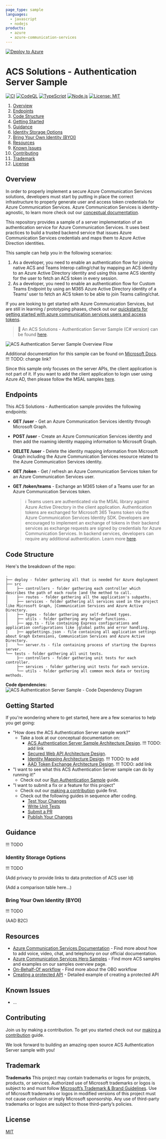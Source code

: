 ```yaml
---
page_type: sample
languages:
  - javascript
  - nodejs
products:
  - azure
  - azure-communication-services
---
```


[![Deploy to Azure](https://aka.ms/deploytoazurebutton)]()

# ACS Solutions - Authentication Server Sample

[![CI](https://github.com/Azure-Samples/communication-services-authentication-hero-nodejs/actions/workflows/ci.yml/badge.svg)](https://github.com/Azure-Samples/communication-services-authentication-hero-nodejs/actions/workflows/ci.yml)
[![CodeQL](https://github.com/Azure-Samples/communication-services-authentication-hero-nodejs/actions/workflows/codeql-analysis.yml/badge.svg)](https://github.com/Azure-Samples/communication-services-authentication-hero-nodejs/actions/workflows/codeql-analysis.yml)
[![TypeScript](https://img.shields.io/badge/%3C%2F%3E-TypeScript-%230074c1.svg)](https://www.typescriptlang.org/)
[![Node.js](https://img.shields.io/badge/%3C%2F%3E-Node.js-%230074c1.svg)](https://nodejs.org/en/)
[![License: MIT](https://img.shields.io/badge/License-MIT-yellow.svg)](https://opensource.org/licenses/MIT)

1. [Overview](#overview)
2. [Endpoints](#endpoints)
3. [Code Structure](#code-structure)
4. [Getting Started](#getting-started)
5. [Guidance](#guidance)
  1. [Identity Storage Options](#identity-storage-options)
  2. [Bring Your Own Identity (BYOI)](#bring-your-own-identity-byoi)
6. [Resources](#resources)
7. [Known Issues](#known-issues)
8. [Contributing](#contributing)
9. [Trademark](#trademark)
10. [License](#license)

## Overview

In order to properly implement a secure Azure Communication Services solutions, developers must start by putting in place the correct infrastructure to properly generate user and access token credentials for Azure Communication Services. Azure Communication Services is identity-agnostic, to learn more check out our [conceptual documentation](https://docs.microsoft.com/azure/communication-services/concepts/identity-model).

This repository provides a sample of a server implementation of an authentication service for Azure Communication Services. It uses best practices to build a trusted backend service that issues Azure Communication Services credentials and maps them to Azure Active Direction identities. 

This sample can help you in the following scenarios:
1. As a developer, you need to enable an authentication flow for joining native ACS and Teams Interop calling/chat by mapping an ACS identity to an Azure Active Directory identity and using this same ACS identity for the user to fetch an ACS token in every session.
2. As a developer, you need to enable an authentication flow for Custom Teams Endpoint by using an M365 Azure Active Directory identity of a Teams' user to fetch an ACS token to be able to join Teams calling/chat.

If you are looking to get started with Azure Communication Services, but are still in learning / prototyping phases, check out our [quickstarts for getting started with azure communication services users and access tokens](https://docs.microsoft.com/en-us/azure/communication-services/quickstarts/access-tokens?pivots=programming-language-javascript).

> :loudspeaker: An ACS Solutions - Authentication Server Sample (C# version) can be found [here](https://github.com/Azure-Samples/communication-services-authentication-hero-csharp).

![ACS Authentication Server Sample Overview Flow](docs/images/ACS-Authentication-Server-Sample_Overview-Flow.png)

Additional documentation for this sample can be found on [Microsoft Docs](https://docs.microsoft.com/azure/communication-services/samples/calling-hero-sample). !!! TODO: change link?

Since this sample only focuses on the server APIs, the client application is not part of it. If you want to add the client application to login user using Azure AD, then please follow the MSAL samples [here](https://github.com/AzureAD/microsoft-authentication-library-for-js).

## Endpoints

This ACS Solutions - Authentication sample provides the following endpoints:

- **GET /user** - Get an Azure Communication Services identity through Microsoft Graph.

- **POST /user** - Create an Azure Communication Services identity and then add the roaming identity mapping information to Microsoft Graph.

- **DELETE /user** - Delete the identity mapping information from Microsoft Graph including the Azure Communication Services resource related to the Azure Communication Services identity.

- **GET /token** - Get / refresh an Azure Communication Services token for an Azure Communication Services user.

- **GET /token/teams** - Exchange an M365 token of a Teams user for an Azure Communication Services token.

  > :information_source: Teams users are authenticated via the MSAL library against Azure Active Directory in the client application. Authentication tokens are exchanged for Microsoft 365 Teams token via the Azure Communication Services Identity SDK. Developers are encouraged to implement an exchange of tokens in their backend services as exchange requests are signed by credentials for Azure Communication Services. In backend services, developers can require any additional authentication. Learn more [here](https://docs.microsoft.com/en-ca/azure/communication-services/concepts/teams-interop#microsoft-365-teams-identity).

## Code Structure

Here's the breakdown of the repo:
```
.
├── deploy - folder gathering all that is needed for Azure deployment
├── src
│    ├── controllers - folder gathering each controller which describes the path of each route │and the method to call.
│    ├── routes - folder gathering all the application's subpaths.
│    ├── services - folder gathering all services used in the project like Microsoft Graph, │Communication Services and Azure Active Directory.
│    ├── types - folder gathering any self-defined types.
│    ├── utils - folder gathering any helper functions.
│    ├── app.ts - file containing Express configurations and application configurations like │global paths and error handling.
│    ├── appSettings.json - file containing all application settings about Graph Extensions, Communication Services and Azure Active Directory.
│    └── server.ts - file containing process of starting the Express server.
└── tests - folder gathering all unit tests.
     ├── controllers - folder gathering unit tests for each controller.
     ├── services - folder gathering unit tests for each service.
     └── utils - folder gathering all common mock data or testing methods.
```

**Code dpendencies:**
![ACS Authentication Server Sample - Code Dependency Diagram](/docs/images/ACS-Authentication-Server-sample_Dependency-Diagram.png)

## Getting Started

If you're wondering where to get started, here are a few scenarios to help you get going:

* "How does the ACS Authentication Server sample work?"
  * Take a look at our conceptual documentation on:
    - [ACS Authentication Server Sample Architecture Design](). !!! TODO: add link
    - [Secured Web API Architecture Design](./docs/design-guides/Secured-Web-API-Design.md).
    - [Identity Mapping Architecture Design](./docs/design-guides/Identity-Mapping-Design_Graph-Open-Extensions.md). !!! TODO: to add
    - [AAD Token Exchange Architecture Design](). !!! TODO: add link
* "I want to see what this ACS Authentication Server sample can do by running it!" 
  * Check out our [Run Authentication Sample](<docs/contribution-guides/3. run-authentication-sample.md>) guide.
* "I want to submit a fix or a feature for this project"
  * Check out our [making a contribution](CONTRIBUTING.md) guide first.
  * Check out the following guides in sequence after coding.
    * [Test Your Changes](<docs/contribution-guides/4. test-your-changes.md>)
    * [Write Unit Tests](<docs/contribution-guides/5. write-unit-tests.md>)
    * [Submit a PR](<docs/contribution-guides/6. submit-a-pr.md>)
    * [Publish Your Changes](<docs/contribution-guides/7. publish-your-changes.md>)

## Guidance

 !!! TODO

### Identity Storage Options

 !!! TODO

(Add privacy to provide links to data protection of ACS user Id)

(Add a comparison table here...)

### Bring Your Own Identity (BYOI)

 !!! TODO

(AAD B2C)

## Resources

- [Azure Communication Services Documentation](https://docs.microsoft.com/en-us/azure/communication-services/) - Find more about how to add voice, video, chat, and telephony on our official documentation.
- [Azure Communication Services Hero Samples](https://docs.microsoft.com/en-us/azure/communication-services/samples/overview) - Find more ACS samples and examples on our samples overview page.
- [On-Behalf-Of workflow](https://docs.microsoft.com/en-us/azure/active-directory/develop/v2-oauth2-on-behalf-of-flow) - Find more about the OBO workflow
- [Creating a protected API](https://github.com/Azure-Samples/active-directory-dotnet-native-aspnetcore-v2/tree/master/2.%20Web%20API%20now%20calls%20Microsoft%20Graph) - Detailed example of creating a protected API

## Known Issues

- ...

## Contributing

Join us by making a contribution. To get you started check out our [making a contribution](CONTRIBUTING.md) guide.

We look forward to building an amazing open source ACS Authentication Server sample with you!

## Trademark

**Trademarks** This project may contain trademarks or logos for projects, products, or services. Authorized use of Microsoft trademarks or logos is subject to and must follow [Microsoft’s Trademark & Brand Guidelines](https://www.microsoft.com/en-us/legal/intellectualproperty/trademarks/usage/general). Use of Microsoft trademarks or logos in modified versions of this project must not cause confusion or imply Microsoft sponsorship. Any use of third-party trademarks or logos are subject to those third-party’s policies.

## License

[MIT](LICENSE.md)

